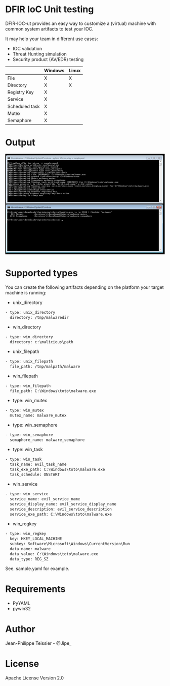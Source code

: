 # DFIR IoC Unit testing

DFIR-IOC-ut provides an easy way to customize a (virtual) machine with common system artifacts to test your IOC.

It may help your team in different use cases:
 * IOC validation
 * Threat Hunting simulation
 * Security product (AV/EDR) testing

|   | Windows | Linux  |
|---|---------|--------|
| File  | X | X  |
| Directory | X | X |
| Registry Key  | X |   |
| Service  | X |   |
| Scheduled task  | X |   |
| Mutex  | X |   |
| Semaphore  | X |   |

# Output

![Screenshot](https://github.com/jipegit/dfir-ioc-ut/blob/master/resources/dfir_ioc_ut_run.png)

# Supported types

You can create the following artifacts depending on the platform your target machine is running:

* unix_directory
``` 
- type: unix_directory
  directory: /tmp/malwaredir
```
* win_directory
```
- type: win_directory
  directory: c:\malicious\path
```
* unix_filepath
```
- type: unix_filepath
  file_path: /tmp/malpath/malware
```
* win_filepath
```
- type: win_filepath
  file_path: C:\Windows\toto\malware.exe
```
* type: win_mutex
```
- type: win_mutex
  mutex_name: malware_mutex
```
* type: win_semaphore
```
- type: win_semaphore
  semaphore_name: malware_semaphore
```
* type: win_task
```
- type: win_task
  task_name: evil_task_name
  task_exe_path: C:\Windows\toto\malware.exe
  task_schedule: ONSTART
```
* win_service
```
- type: win_service
  service_name: evil_service_name
  service_display_name: evil_service_display_name
  service_description: evil_service_description
  service_exe_path: C:\Windows\toto\malware.exe
```
* win_regkey
```
- type: win_regkey
  key: HKEY_LOCAL_MACHINE
  subkey: Software\Microsoft\Windows\CurrentVersion\Run
  data_name: malware
  data_value: C:\Windows\toto\malware.exe
  data_type: REG_SZ
```

See. sample.yaml for example.

# Requirements
* PyYAML
* pywin32

# Author

Jean-Philippe Teissier - @Jipe_

# License
Apache License Version 2.0